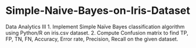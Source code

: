 # Simple-Naive-Bayes-on-Iris-Dataset
Data Analytics III 1. Implement Simple Naïve Bayes classification algorithm using Python/R on iris.csv dataset. 2. Compute Confusion matrix to find TP, FP, TN, FN, Accuracy, Error rate, Precision, Recall  on the given dataset.
